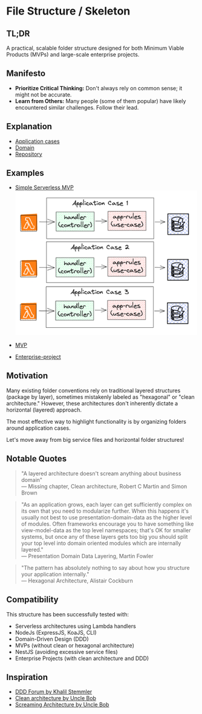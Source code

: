 # File Structure / Skeleton

## TL;DR

A practical, scalable folder structure designed for both Minimum Viable Products (MVPs) and large-scale enterprise projects.

## Manifesto
- **Prioritize Critical Thinking:** Don't always rely on common sense; it might not be accurate.
- **Learn from Others:** Many people (some of them popular) have likely encountered similar challenges. Follow their lead.

## Explanation
- [Application cases](./doc/application-cases/README.md)
- [Domain](./doc/domain/README.md)
- [Repository](./doc/repository/README.md)

## Examples
- [Simple Serverless MVP](./examples/simple-mvp-serverless)  
![Simple Serverless MVP](./examples/simple-mvp-serverless/doc/simple-serverless-mvp-look2.png)

- [MVP](./examples/simple-mvp)
- [Enterprise-project](./examples/enterprise-project)


## Motivation
Many existing folder conventions rely on traditional layered structures (package by layer), sometimes mistakenly labeled as "hexagonal" or "clean architecture." However, these architectures don't inherently dictate a horizontal (layered) approach.

The most effective way to highlight functionality is by organizing folders around application cases.

Let's move away from big service files and horizontal folder structures!

## Notable Quotes
> "A layered architecture doesn't scream anything about business domain"  
— Missing chapter, Clean architecture, Robert C Martin and Simon Brown  

> "As an application grows, each layer can get sufficiently complex on its own that you need to modularize further. When this happens it's usually not best to use presentation-domain-data as the higher level of modules. Often frameworks encourage you to have something like view-model-data as the top level namespaces; that's OK for smaller systems, but once any of these layers gets too big you should split your top level into domain oriented modules which are internally layered."  
— Presentation Domain Data Layering, Martin Fowler
 
> "The pattern has absolutely nothing to say about how you structure your application internally."  
— Hexagonal Architecture, Alistair Cockburn

## Compatibility

This structure has been successfully tested with:
- Serverless architectures using Lambda handlers
- NodeJs (ExpressJS, KoaJS, CLI)
- Domain-Driven Design (DDD)
- MVPs (without clean or hexagonal architecture)
- NestJS (avoiding excessive service files)
- Enterprise Projects (with clean architecture and DDD)

## Inspiration
- [DDD Forum by Khalil Stemmler](https://github.com/stemmlerjs/ddd-forum)
- [Clean architecture by Uncle Bob](https://web.archive.org/web/20140619161546/https://blog.cleancoder.com/uncle-bob/2012/08/13/the-clean-architecture.html)
- [Screaming Architecture by Uncle Bob](https://web.archive.org/web/20140702193834/http://blog.8thlight.com/uncle-bob/2011/09/30/Screaming-Architecture.html)


